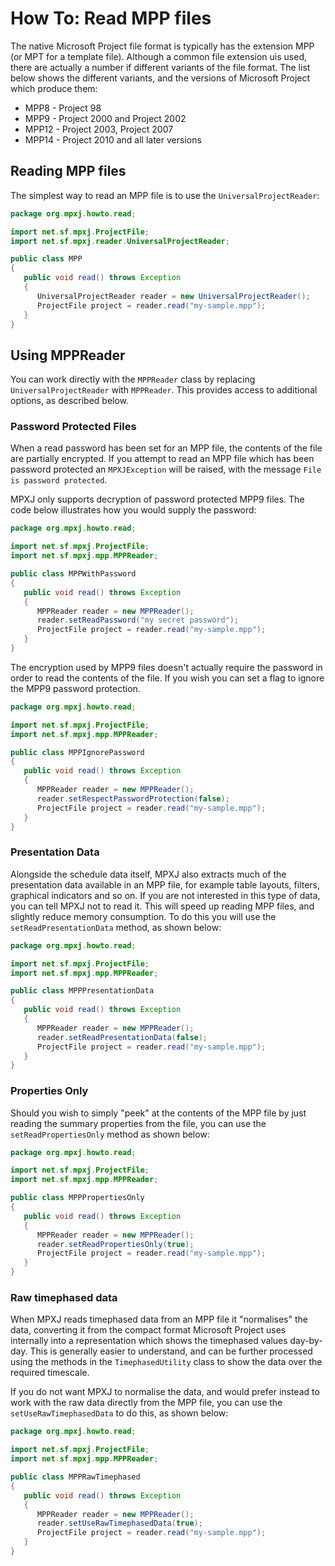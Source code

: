 # How To: Read MPP files
The native Microsoft Project file format is typically has the extension MPP
(or MPT for a template file). Although a common file extension uis used,
there are actually a number if different variants of the file format.
The list below shows the different variants, and the versions of 
Microsoft Project which produce them:

* MPP8 - Project 98
* MPP9 - Project 2000 and Project 2002
* MPP12 - Project 2003, Project 2007
* MPP14 - Project 2010 and all later versions

## Reading MPP files
The simplest way to read an MPP file is to use the `UniversalProjectReader`:

```java
package org.mpxj.howto.read;

import net.sf.mpxj.ProjectFile;
import net.sf.mpxj.reader.UniversalProjectReader;

public class MPP
{
   public void read() throws Exception
   {
      UniversalProjectReader reader = new UniversalProjectReader();
      ProjectFile project = reader.read("my-sample.mpp");
   }
}
```

## Using MPPReader
You can work directly with the `MPPReader` class by replacing `UniversalProjectReader`
with `MPPReader`. This provides access to additional options, as described below.

### Password Protected Files
When a read password has been set for an MPP file, the contents of the file are partially
encrypted. If you attempt to read an MPP file which has been password protected an `MPXJException` 
will be raised, with the message `File is password protected`.

MPXJ only supports decryption of password protected MPP9 files. The code below illustrates
how you would supply the password:

```java
package org.mpxj.howto.read;

import net.sf.mpxj.ProjectFile;
import net.sf.mpxj.mpp.MPPReader;

public class MPPWithPassword
{
   public void read() throws Exception
   {
      MPPReader reader = new MPPReader();
      reader.setReadPassword("my secret password");
      ProjectFile project = reader.read("my-sample.mpp");
   }
}
```

The encryption used by MPP9 files doesn't actually require the password in order to
read the contents of the file. If you wish you can set a flag to ignore 
the MPP9 password protection.

```java
package org.mpxj.howto.read;

import net.sf.mpxj.ProjectFile;
import net.sf.mpxj.mpp.MPPReader;

public class MPPIgnorePassword
{
   public void read() throws Exception
   {
      MPPReader reader = new MPPReader();
      reader.setRespectPasswordProtection(false);
      ProjectFile project = reader.read("my-sample.mpp");
   }
}
```

### Presentation Data
Alongside the schedule data itself, MPXJ also extracts much of the presentation data
available in an MPP file, for example table layouts, filters, graphical indicators
and so on. If you are not interested in this type of data, you can tell MPXJ not
to read it. This will speed up reading MPP files, and slightly reduce memory consumption.
To do this you will use the `setReadPresentationData` method, as shown below:

```java
package org.mpxj.howto.read;

import net.sf.mpxj.ProjectFile;
import net.sf.mpxj.mpp.MPPReader;

public class MPPPresentationData
{
   public void read() throws Exception
   {
      MPPReader reader = new MPPReader();
      reader.setReadPresentationData(false);
      ProjectFile project = reader.read("my-sample.mpp");
   }
}
```

### Properties Only
Should you wish to simply "peek" at the contents of the MPP file by just reading the
summary properties from the file, you can use the `setReadPropertiesOnly` method
as shown below:

```java
package org.mpxj.howto.read;

import net.sf.mpxj.ProjectFile;
import net.sf.mpxj.mpp.MPPReader;

public class MPPPropertiesOnly
{
   public void read() throws Exception
   {
      MPPReader reader = new MPPReader();
      reader.setReadPropertiesOnly(true);
      ProjectFile project = reader.read("my-sample.mpp");
   }
}
```

### Raw timephased data
When MPXJ reads timephased data from an MPP file it "normalises" the data,
converting it from the compact format Microsoft Project uses internally
into a representation which shows the timephased values day-by-day. This
is generally easier to understand, and can be further processed using the
methods in the `TimephasedUtility` class to show the data over the
required timescale.

If you do not want MPXJ to normalise the data, and would prefer instead to
work with the raw data directly from the MPP file, you can use the
`setUseRawTimephasedData` to do this, as shown below:

```java
package org.mpxj.howto.read;

import net.sf.mpxj.ProjectFile;
import net.sf.mpxj.mpp.MPPReader;

public class MPPRawTimephased
{
   public void read() throws Exception
   {
      MPPReader reader = new MPPReader();
      reader.setUseRawTimephasedData(true);
      ProjectFile project = reader.read("my-sample.mpp");
   }
}
```

